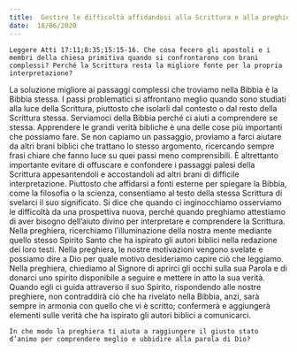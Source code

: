 ```yaml
---
title:  Gestire le difficoltà affidandosi alla Scrittura e alla preghiera
date:  18/06/2020
---
```


`Leggere Atti 17:11;8:35;15:15-16. Che cosa fecero gli apostoli e i membri della chiesa primitiva quando si confrontarono con brani complessi? Perché la Scrittura resta la migliore fonte per la propria interpretazione?`

La soluzione migliore ai passaggi complessi che troviamo nella Bibbia è la Bibbia stessa. I passi problematici si affrontano meglio quando sono studiati alla luce della Scrittura, piuttosto che isolarli dal contesto o dal resto della Scrittura stessa. Serviamoci della Bibbia perché ci aiuti a comprendere se stessa. Apprendere le grandi verità bibliche è una delle cose più importanti che possiamo fare. Se non capiamo un passaggio, proviamo a farci aiutare da altri brani biblici che trattano lo stesso argomento, ricercando sempre frasi chiare che fanno luce su quei passi meno comprensibili. È altrettanto importante evitare di offuscare e confondere i passaggi palesi della Scrittura appesantendoli e accostandoli ad altri brani di difficile interpretazione. Piuttosto che affidarsi a fonti esterne per spiegare la Bibbia, come la filosofia o la scienza, consentiamo al testo della stessa Scrittura di svelarci il suo significato. Si dice che quando ci inginocchiamo osserviamo le difficoltà da una prospettiva nuova, perché quando preghiamo attestiamo di aver bisogno dell’aiuto divino per interpretare e comprendere la Scrittura. Nella preghiera, ricerchiamo l’illuminazione della nostra mente mediante quello stesso Spirito Santo che ha ispirato gli autori biblici nella redazione dei loro testi. Nella preghiera, le nostre motivazioni vengono svelate e possiamo dire a Dio per quale motivo desideriamo capire ciò che leggiamo. Nella preghiera, chiediamo al Signore di aprirci gli occhi sulla sua Parola e di donarci uno spirito disponibile a seguire e mettere in atto la sua verità. Quando egli ci guida attraverso il suo Spirito, rispondendo alle nostre preghiere, non contraddirà ciò che ha rivelato nella Bibbia, anzi, sarà sempre in armonia con quello che vi è scritto; confermerà e aggiungerà elementi sulle verità che ha ispirato gli autori biblici a comunicarci.

`In che modo la preghiera ti aiuta a raggiungere il giusto stato d’animo per comprendere meglio e ubbidire alla parola di Dio?`